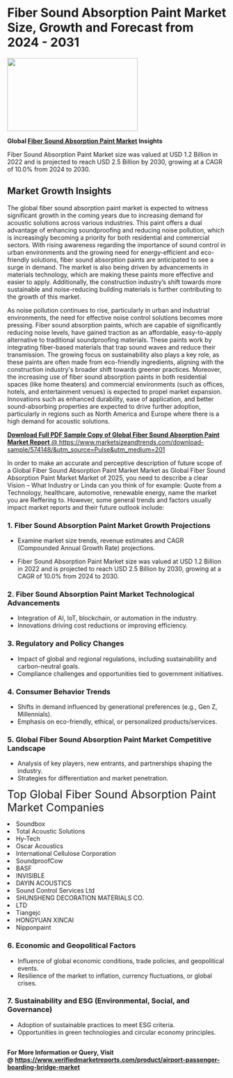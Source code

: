 <H1>Fiber Sound Absorption Paint Market Size, Growth and Forecast from 2024 - 2031</H1><img class="aligncenter size-medium wp-image-584254" src="https://thirdeyenews.in/wp-content/uploads/2024/09/Global-Market-Research-300x168.jpeg" alt="" width="300" height="168" /><p><strong>Global&nbsp;<a href="https://www.marketsizeandtrends.com/download-sample/574148/&amp;utm_source=Pulse&amp;utm_medium=201">Fiber Sound Absorption Paint Market</a> Insights</strong></p><p>Fiber Sound Absorption Paint Market size was valued at USD 1.2 Billion in 2022 and is projected to reach USD 2.5 Billion by 2030, growing at a CAGR of 10.0% from 2024 to 2030.</p><p><h2>Market Growth Insights</h2> <p>The global fiber sound absorption paint market is expected to witness significant growth in the coming years due to increasing demand for acoustic solutions across various industries. This paint offers a dual advantage of enhancing soundproofing and reducing noise pollution, which is increasingly becoming a priority for both residential and commercial sectors. With rising awareness regarding the importance of sound control in urban environments and the growing need for energy-efficient and eco-friendly solutions, fiber sound absorption paints are anticipated to see a surge in demand. The market is also being driven by advancements in materials technology, which are making these paints more effective and easier to apply. Additionally, the construction industry’s shift towards more sustainable and noise-reducing building materials is further contributing to the growth of this market.</p> <p><a href="#download-sample"></a></p> <p>As noise pollution continues to rise, particularly in urban and industrial environments, the need for effective noise control solutions becomes more pressing. Fiber sound absorption paints, which are capable of significantly reducing noise levels, have gained traction as an affordable, easy-to-apply alternative to traditional soundproofing materials. These paints work by integrating fiber-based materials that trap sound waves and reduce their transmission. The growing focus on sustainability also plays a key role, as these paints are often made from eco-friendly ingredients, aligning with the construction industry's broader shift towards greener practices. Moreover, the increasing use of fiber sound absorption paints in both residential spaces (like home theaters) and commercial environments (such as offices, hotels, and entertainment venues) is expected to propel market expansion. Innovations such as enhanced durability, ease of application, and better sound-absorbing properties are expected to drive further adoption, particularly in regions such as North America and Europe where there is a high demand for acoustic solutions.</p> <p><a href="#get-more"></p><p><span class=""><strong>Download Full PDF Sample Copy of Global Fiber Sound Absorption Paint Market Report</strong> @ <a href="https://www.marketsizeandtrends.com/download-sample/574148/&amp;utm_source=Pulse&amp;utm_medium=201" target="_blank">https://www.marketsizeandtrends.com/download-sample/574148/&amp;utm_source=Pulse&amp;utm_medium=201</a></span></p><p>In order to make an accurate and perceptive description of future scope of a Global&nbsp;Fiber Sound Absorption Paint Market Market as Global&nbsp;Fiber Sound Absorption Paint Market Market of 2025, you need to describe a clear Vision &ndash; What Industry or Linda can you think of for example: Quote from a Technology, healthcare, automotive, renewable energy, name the market you are Reffering to. However, some general trends and factors usually impact market reports and their future outlook include:</p><h3>1.&nbsp;<strong>Fiber Sound Absorption Paint Market Growth Projections</strong></h3><ul><li>Examine market size trends, revenue estimates and CAGR (Compounded Annual Growth Rate) projections.</li><li><p>Fiber Sound Absorption Paint Market size was valued at USD 1.2 Billion in 2022 and is projected to reach USD 2.5 Billion by 2030, growing at a CAGR of 10.0% from 2024 to 2030.</p></li></ul><h3>2.&nbsp;<strong>Fiber Sound Absorption Paint Market Technological Advancements</strong></h3><ul><li>Integration of AI, IoT, blockchain, or automation in the industry.</li><li>Innovations driving cost reductions or improving efficiency.</li></ul><h3>3.&nbsp;<strong>Regulatory and Policy Changes</strong></h3><ul><li>Impact of global and regional regulations, including sustainability and carbon-neutral goals.</li><li>Compliance challenges and opportunities tied to government initiatives.</li></ul><h3>4.&nbsp;<strong>Consumer Behavior Trends</strong></h3><ul><li>Shifts in demand influenced by generational preferences (e.g., Gen Z, Millennials).</li><li>Emphasis on eco-friendly, ethical, or personalized products/services.</li></ul><h3>5.&nbsp;<strong>Global Fiber Sound Absorption Paint Market Competitive Landscape</strong></h3><ul><li>Analysis of key players, new entrants, and partnerships shaping the industry.</li><li>Strategies for differentiation and market penetration.</li></ul><p data-pm-slice="1 1 []"><span style="color: inherit; font-family: inherit; font-size: 25px;">Top Global Fiber Sound Absorption Paint Market Companies</span></p><div class="" data-test-id=""><p><li>Soundbox</li><li> Total Acoustic Solutions</li><li> Hy-Tech</li><li> Oscar Acoustics</li><li> International Cellulose Corporation</li><li> SoundproofCow</li><li> BASF</li><li> INVISIBLE</li><li> DAYIN ACOUSTICS</li><li> Sound Control Services Ltd</li><li> SHUNSHENG DECORATION MATERIALS CO.</li><li>LTD</li><li> Tiangejc</li><li> HONGYUAN XINCAI</li><li> Nipponpaint</li></p></div><h3>6.&nbsp;<strong>Economic and Geopolitical Factors</strong></h3><ul><li>Influence of global economic conditions, trade policies, and geopolitical events.</li><li>Resilience of the market to inflation, currency fluctuations, or global crises.</li></ul><h3>7.&nbsp;<strong>Sustainability and ESG (Environmental, Social, and Governance)</strong></h3><ul><li>Adoption of sustainable practices to meet ESG criteria.</li><li>Opportunities in green technologies and circular economy principles.</li></ul><h2><strong style="font-size: 14px;">For More Information or Query, Visit @&nbsp;</strong><a style="background-color: #ffffff; font-size: 14px;" href="https://www.marketsizeandtrends.com/report/fiber-sound-absorption-paint-market/" target="_blank">https://www.verifiedmarketreports.com/product/airport-passenger-boarding-bridge-market</a></h2>